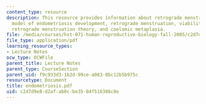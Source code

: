 ```yaml
---
content_type: resource
description: This resource provides information about retrograde menstruation theory,
  model of endometriosis development, retrograde menstruation, viability, adherence,
  retrograde menstruation theory, and coelomic metaplasia.
file: /media/courses/hst-071-human-reproductive-biology-fall-2005/c2d7d9e8d2afab0cbe3584f516386c8e_endometriosis.pdf
file_type: application/pdf
learning_resource_types:
- Lecture Notes
ocw_type: OCWFile
parent_title: Lecture Notes
parent_type: CourseSection
parent_uid: f9c933d3-1b2d-99ce-a083-0bc12b5b975c
resourcetype: Document
title: endometriosis.pdf
uid: c2d7d9e8-d2af-ab0c-be35-84f516386c8e
---
```


